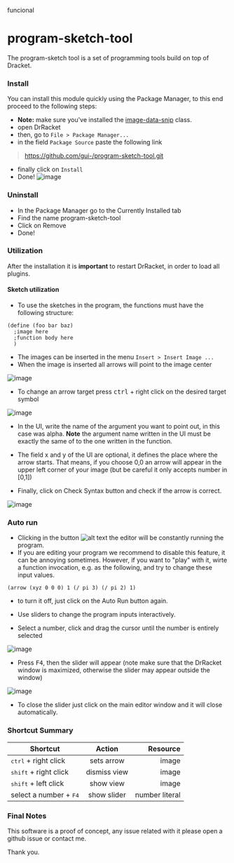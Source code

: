 funcional

program-sketch-tool
===================

The program-sketch tool is a set of programming tools build on top of Dracket.

### Install

You can install this module quickly using the Package Manager, to this end proceed to the following steps:

* **Note:** make sure you've installed the [image-data-snip](https://github.com/gui-/program-sketch-tool) class.
* open DrRacket
* then, go to `File > Package Manager...`
* in the field `Package Source` paste the following link

> https://github.com/gui-/program-sketch-tool.git

* finally click on `Install`
* Done!
![image](https://cloud.githubusercontent.com/assets/3803770/14905653/93d5728e-0daa-11e6-983b-4bcc4554c830.png)

### Uninstall

* In the Package Manager go to the Currently Installed tab  
* Find the name program-sketch-tool
* Click on Remove
* Done!

### Utilization

After the installation it is **important** to restart DrRacket, in order to load all plugins.

#### Sketch utilization
* To use the sketches in the program, the functions must have the following structure:

```racket
(define (foo bar baz)
  ;image here
  ;function body here
  )
```
* The images can be inserted in the menu `Insert > Insert Image ...`
* When the image is inserted all arrows will point to the image center

![image](https://cloud.githubusercontent.com/assets/3803770/14906201/986dfac2-0db0-11e6-9152-0554751fd86a.png) 

* To change an arrow target press <kbd>ctrl</kbd> + right click on the desired target symbol 

![image](https://cloud.githubusercontent.com/assets/3803770/14906124/058ade8c-0db0-11e6-8ccf-ec7f2502c856.png)

* In the UI, write the name of the argument you want to point out, in this case was alpha. **Note** the argument name written in the UI must be exactly the same of to the one written in the function.

* The field x and y of the UI are optional, it defines the place where the arrow starts. That means, if you choose 0,0 an arrow will appear in the upper left corner of your image (but be careful it only accepts number in [0,1])

* Finally, click on Check Syntax button and check if the arrow is correct.

![image](https://cloud.githubusercontent.com/assets/3803770/14906152/4bc0760a-0db0-11e6-8706-3aa92c1de6ff.png)

### Auto run

* Clicking in the button ![alt text](https://cloud.githubusercontent.com/assets/3803770/14906340/4b22a2c0-0db2-11e6-8ac6-9348f694a45b.png) the editor will be constantly running the program.
* If you are editing your program we recommend to disable this feature, it can be annoying sometimes. However, if you want to "play" with it, wirte a function invocation, e.g. as the following, and try to change these input values.

```racket
(arrow (xyz 0 0 0) 1 (/ pi 3) (/ pi 2) 1)
```

* to turn it off, just click on the Auto Run button again.

* Use sliders to change the program inputs interactively.

* Select a number, click and drag the cursor until the number is entirely selected 

![image](https://cloud.githubusercontent.com/assets/3803770/14906704/615a2c8a-0db6-11e6-9438-2a079ab145f0.png)

* Press <kbd>F4</kbd>, then the slider will appear (note make sure that the DrRacket window is maximized, otherwise the slider may appear outside the window)

![image](https://cloud.githubusercontent.com/assets/3803770/14906849/3e37d6b0-0db8-11e6-8543-e25b461aa9e8.png)

* To close the slider just click on the main editor window and it will close automatically.

### Shortcut Summary

| Shortcut                        | Action                         | Resource  |
| ------------------------------  |:------------------------------:| ---------:|
| <kbd>ctrl</kbd> + right click   | sets arrow                     | image     |
| <kbd>shift</kbd> + right click  | dismiss view                   | image     |
| <kbd>shift</kbd> + left click   | show  view                     | image     |
| select a number + <kbd>F4</kbd> | show slider                    | number literal|

### Final Notes

This software is a proof of concept, any issue related with it please open a github issue or contact me.

Thank you.
